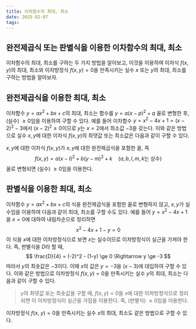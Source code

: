 ```yaml
---
title: 이차함수의 최대, 최소
date: 2025-02-07
tags:
---
```

## 완전제곱식 또는 판별식을 이용한 이차함수의 최대, 최소

이차함수의 최대, 최소를 구하는 두 가지 방법을 알아보고, 이것을 이용하여 이차식 $f(x, y)$의 최대, 최소와 이차방정식 $f(x, y) = 0$을 만족시키는 실수 $x$ 또는 $y$의 최대, 최소를 구하는 방법을 알아보자.

## 완전제곱식을 이용한 최대, 최소

이차함수 $y = ax^2 + bx + c$의 최대, 최소는 함수를 $y = a(x - p)^2 + q$ 꼴로 변형한 후, (실수) $\ge 0$임을 이용하여 구할 수 있다. 예를 들어 이차함수 $y = x^2 - 4x + 1 = (x - 2)^2 - 3$에서 $(x - 2)^2 \ge 0$이므로 $y$는 $x = 2$에서 최소값 $-3$을 갖는다. 이와 같은 방법으로 실수 $x, y$에 대한 이차식 $f(x, y)$의 최댓값 또는 최소값은 다음과 같이 구할 수 있다.

$x, y$에 대한 이차식 $f(x, y)$가 $x, y$에 대한 완전제곱식을 포함한 꼴, 즉
$$
f(x, y) = a(x - l)^2 + b(y - m)^2 + k \quad (a, b, l, m, k\text{는 상수})
$$
꼴로 변형되면 (실수) $\ge 0$임을 이용한다.

## 판별식을 이용한 최대, 최소
이차함수 $y = ax^2 + bx + c$의 식을 완전제곱식을 포함한 꼴로 변형하지 않고, $x, y$가 실수임을 이용하여 다음과 같이 최대, 최소를 구할 수도 있다. 예를 들어 $y = x^2 - 4x + 1$을 $x = 0$에 대하여 내림차순으로 정리하면
$$
x^2 - 4x + 1 -y= 0
$$
이 식을 $x$에 대한 이차방정식으로 보면 $x$는 실수이므로 이차방정식이 실근을 가져야 한다. 즉, 판별식을 $D$라 할 때,
$$
\frac{D}{4} = (-2)^2 - (1-y) \ge 0 \Rightarrow y \ge -3
$$
따라서 $y$의 최솟값은 $-3$이다. 이때 $x$의 값은 $y = -3$을 $(x - 3)$에 대입하여 구할 수 있다. 이와 같은 방법으로 이차방정식 $f(x, y) = 0$을 만족시키는 실수 $y$의 최대, 최소는 다음과 같이 구할 수 있다.

>$y$의 최댓값 또는 최솟값을 구할 때, $f(x, y) = 0$을 $x$에 대한 이차방정식으로 정리되면 이 이차방정식이 실근을 가짐을 이용한다. 즉, (판별식) $\ge 0$임을 이용한다.

이차방정식 $f(x,~y) = 0$을 만족시키는 실수 $x$의 최대, 최소도 같은 방법으로 구할 수 있다.